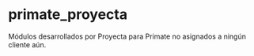 # primate_proyecta
Módulos desarrollados por Proyecta para Primate no asignados a ningún cliente aún.
